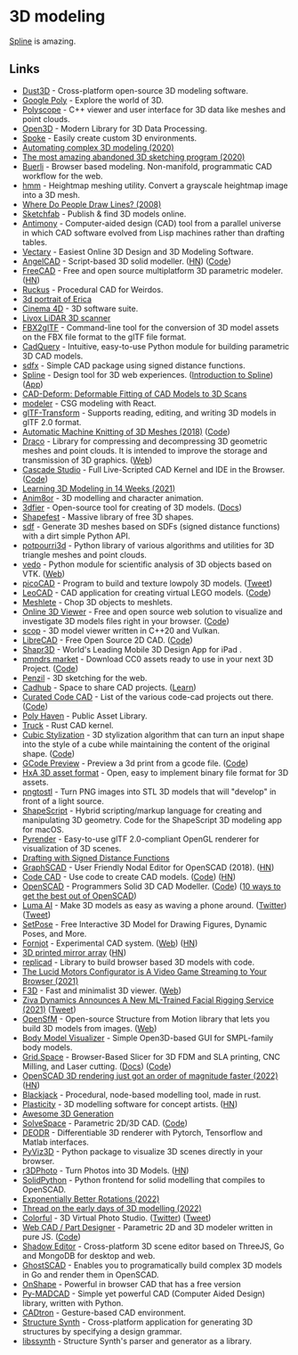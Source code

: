 # 3D modeling

[Spline](https://spline.design/) is amazing.

## Links

- [Dust3D](https://github.com/huxingyi/dust3d) - Cross-platform open-source 3D modeling software.
- [Google Poly](https://poly.google.com/) - Explore the world of 3D.
- [Polyscope](https://github.com/nmwsharp/polyscope) - C++ viewer and user interface for 3D data like meshes and point clouds.
- [Open3D](https://github.com/intel-isl/Open3D) - Modern Library for 3D Data Processing.
- [Spoke](https://github.com/mozilla/Spoke) - Easily create custom 3D environments.
- [Automating complex 3D modeling (2020)](https://share-ng.sandia.gov/news/resources/news_releases/3d_modeling/)
- [The most amazing abandoned 3D sketching program (2020)](https://www.youtube.com/watch?v=Sl1I7ZtsJtY)
- [Buerli](https://buerli.io/) - Browser based modeling. Non-manifold, programmatic CAD workflow for the web.
- [hmm](https://github.com/fogleman/hmm) - Heightmap meshing utility. Convert a grayscale heightmap image into a 3D mesh.
- [Where Do People Draw Lines? (2008)](https://gfx.cs.princeton.edu/pubs/Cole_2008_WDP/)
- [Sketchfab](https://sketchfab.com/) - Publish & find 3D models online.
- [Antimony](https://github.com/mkeeter/antimony) - Computer-aided design (CAD) tool from a parallel universe in which CAD software evolved from Lisp machines rather than drafting tables.
- [Vectary](https://www.vectary.com/) - Easiest Online 3D Design and 3D Modeling Software.
- [AngelCAD](https://arnholm.github.io/angelcad-docs/) - Script-based 3D solid modeller. ([HN](https://news.ycombinator.com/item?id=24243077)) ([Code](https://github.com/arnholm/angelcad))
- [FreeCAD](https://github.com/FreeCAD/FreeCAD) - Free and open source multiplatform 3D parametric modeler. ([HN](https://news.ycombinator.com/item?id=24513340))
- [Ruckus](https://github.com/cbiffle/ruckus) - Procedural CAD for Weirdos.
- [3d portrait of Erica](https://twitter.com/SpriggsIan/status/1313692911339368450)
- [Cinema 4D](https://www.maxon.net/en-us/products/cinema-4d/overview/) - 3D software suite.
- [Livox LiDAR 3D scanner](https://github.com/Livox-SDK/livox_scanner)
- [FBX2glTF](https://github.com/facebookincubator/FBX2glTF) - Command-line tool for the conversion of 3D model assets on the FBX file format to the glTF file format.
- [CadQuery](https://github.com/CadQuery/cadquery) - Intuitive, easy-to-use Python module for building parametric 3D CAD models.
- [sdfx](https://github.com/deadsy/sdfx) - Simple CAD package using signed distance functions.
- [Spline](https://spline.design/) - Design tool for 3D web experiences. ([Introduction to Spline](https://www.youtube.com/watch?v=BNbVyzhuN3g)) ([App](https://app.spline.design/))
- [CAD-Deform: Deformable Fitting of CAD Models to 3D Scans](https://github.com/alexeybokhovkin/CAD-Deform)
- [modeler](https://github.com/szymonkaliski/modeler) - CSG modeling with React.
- [glTF-Transform](https://github.com/donmccurdy/glTF-Transform) - Supports reading, editing, and writing 3D models in glTF 2.0 format.
- [Automatic Machine Knitting of 3D Meshes (2018)](https://textiles-lab.github.io/publications/2018-autoknit/) ([Code](https://github.com/textiles-lab/autoknit))
- [Draco](https://github.com/google/draco) - Library for compressing and decompressing 3D geometric meshes and point clouds. It is intended to improve the storage and transmission of 3D graphics. ([Web](https://google.github.io/draco/))
- [Cascade Studio](https://zalo.github.io/CascadeStudio/) - Full Live-Scripted CAD Kernel and IDE in the Browser. ([Code](https://github.com/zalo/CascadeStudio))
- [Learning 3D Modeling in 14 Weeks (2021)](https://samanthaz.me/writing/learning-3d-modeling-in-14-weeks)
- [Anim8or](https://www.anim8or.com/) - 3D modelling and character animation.
- [3dfier](https://github.com/tudelft3d/3dfier) - Open-source tool for creating of 3D models. ([Docs](http://tudelft3d.github.io/3dfier/))
- [Shapefest](https://shapefest.com/) - Massive library of free 3D shapes.
- [sdf](https://github.com/fogleman/sdf) - Generate 3D meshes based on SDFs (signed distance functions) with a dirt simple Python API.
- [potpourri3d](https://github.com/nmwsharp/potpourri3d) - Python library of various algorithms and utilities for 3D triangle meshes and point clouds.
- [vedo](https://github.com/marcomusy/vedo) - Python module for scientific analysis of 3D objects based on VTK. ([Web](https://vedo.embl.es/))
- [picoCAD](https://johanpeitz.itch.io/picocad) - Program to build and texture lowpoly 3D models. ([Tweet](https://twitter.com/johanpeitz/status/1365356945708896265))
- [LeoCAD](https://www.leocad.org/) - CAD application for creating virtual LEGO models. ([Code](https://github.com/leozide/leocad))
- [Meshlete](https://github.com/JarkkoPFC/meshlete) - Chop 3D objects to meshlets.
- [Online 3D Viewer](https://3dviewer.net/) - Free and open source web solution to visualize and investigate 3D models files right in your browser. ([Code](https://github.com/kovacsv/Online3DViewer))
- [scop](https://github.com/cledant/scop_vulkan) - 3D model viewer written in C++20 and Vulkan.
- [LibreCAD](https://www.librecad.org/) - Free Open Source 2D CAD. ([Code](https://github.com/LibreCAD/LibreCAD))
- [Shapr3D](https://www.shapr3d.com/) - World's Leading Mobile 3D Design App for iPad .
- [pmndrs market](https://market.pmnd.rs/) - Download CC0 assets ready to use in your next 3D Project. ([Code](https://github.com/pmndrs/market))
- [Penzil](https://www.penzil.app/) - 3D sketching for the web.
- [Cadhub](https://cadhub.xyz/) - Space to share CAD projects. ([Learn](https://learn.cadhub.xyz/))
- [Curated Code CAD](https://learn.cadhub.xyz/blog/curated-code-cad/) - List of the various code-cad projects out there. ([Code](https://github.com/Irev-Dev/curated-code-cad))
- [Poly Haven](https://polyhaven.com/) - Public Asset Library.
- [Truck](https://github.com/ricosjp/truck) - Rust CAD kernel.
- [Cubic Stylization](https://www.dgp.toronto.edu/projects/cubic-stylization/) - 3D stylization algorithm that can turn an input shape into the style of a cube while maintaining the content of the original shape. ([Code](https://github.com/HTDerekLiu/CubicStylization_Cpp))
- [GCode Preview](https://gcode-preview.web.app/) - Preview a 3d print from a gcode file. ([Code](https://github.com/remcoder/gcode-preview))
- [HxA 3D asset format](https://github.com/quelsolaar/HxA) - Open, easy to implement binary file format for 3D assets.
- [pngtostl](https://github.com/antirez/pngtostl) - Turn PNG images into STL 3D models that will "develop" in front of a light source.
- [ShapeScript](https://github.com/nicklockwood/ShapeScript) - Hybrid scripting/markup language for creating and manipulating 3D geometry. Code for the ShapeScript 3D modeling app for macOS.
- [Pyrender](https://github.com/mmatl/pyrender) - Easy-to-use glTF 2.0-compliant OpenGL renderer for visualization of 3D scenes.
- [Drafting with Signed Distance Functions](https://github.com/NGimbal/sdfui)
- [GraphSCAD](http://graphscad.blogspot.com/) - User Friendly Nodal Editor for OpenSCAD (2018). ([HN](https://news.ycombinator.com/item?id=28817102))
- [Code CAD](https://cadhub.xyz/) - Use code to create CAD models. ([Code](https://github.com/Irev-Dev/cadhub)) ([HN](https://news.ycombinator.com/item?id=28906735))
- [OpenSCAD](https://openscad.org/) - Programmers Solid 3D CAD Modeller. ([Code](https://github.com/openscad/openscad/)) ([10 ways to get the best out of OpenSCAD](https://calbryant.uk/blog/10-ways-to-get-the-best-out-of-openscad/))
- [Luma AI](https://lumalabs.ai/) - Make 3D models as easy as waving a phone around. ([Twitter](https://twitter.com/LumaLabsAI)) ([Tweet](https://twitter.com/mikecurtis/status/1455222329533812741))
- [SetPose](https://setpose.com/) - Free Interactive 3D Model for Drawing Figures, Dynamic Poses, and More.
- [Fornjot](https://github.com/hannobraun/fornjot) - Experimental CAD system. ([Web](https://www.fornjot.app/)) ([HN](https://news.ycombinator.com/item?id=30825429))
- [3D printed mirror array](https://github.com/bencbartlett/3D-printed-mirror-array) ([HN](https://news.ycombinator.com/item?id=29191918))
- [replicad](https://github.com/sgenoud/replicad) - Library to build browser based 3D models with code.
- [The Lucid Motors Configurator is A Video Game Streaming to Your Browser (2021)](https://blog.skz.dev/lucid-configurator-is-a-streaming-video-game)
- [F3D](https://github.com/f3d-app/f3d) - Fast and minimalist 3D viewer. ([Web](https://f3d-app.github.io/f3d/))
- [Ziva Dynamics Announces A New ML-Trained Facial Rigging Service (2021)](https://80.lv/articles/ziva-dynamics-announces-a-new-ml-trained-facial-rigging-service/) ([Tweet](https://twitter.com/80Level/status/1462836062368284672))
- [OpenSfM](https://github.com/mapillary/OpenSfM) - Open-source Structure from Motion library that lets you build 3D models from images. ([Web](https://opensfm.org))
- [Body Model Visualizer](https://github.com/mkocabas/body-model-visualizer) - Simple Open3D-based GUI for SMPL-family body models.
- [Grid.Space](https://grid.space/) - Browser-Based Slicer for 3D FDM and SLA printing, CNC Milling, and Laser cutting. ([Docs](https://docs.grid.space/projects/kiri-moto)) ([Code](https://github.com/GridSpace/grid-apps))
- [OpenSCAD 3D rendering just got an order of magnitude faster (2022)](https://ochafik.com/jekyll/update/2022/02/09/openscad-fast-csg-contibution.html) ([HN](https://news.ycombinator.com/item?id=30277356))
- [Blackjack](https://github.com/setzer22/blackjack) - Procedural, node-based modelling tool, made in rust.
- [Plasticity](https://github.com/nkallen/plasticity) - 3D modelling software for concept artists. ([HN](https://news.ycombinator.com/item?id=30695360))
- [Awesome 3D Generation](https://github.com/justimyhxu/awesome-3D-generation)
- [SolveSpace](https://solvespace.com/index.pl) - Parametric 2D/3D CAD. ([Code](https://github.com/solvespace/solvespace))
- [DEODR](https://github.com/martinResearch/DEODR) - Differentiable 3D renderer with Pytorch, Tensorflow and Matlab interfaces.
- [PyViz3D](https://github.com/francisengelmann/PyViz3D) - Python package to visualize 3D scenes directly in your browser.
- [r3DPhoto](https://www.r3dphoto.app/) - Turn Photos into 3D Models. ([HN](https://news.ycombinator.com/item?id=30971542))
- [SolidPython](https://github.com/SolidCode/SolidPython) - Python frontend for solid modelling that compiles to OpenSCAD.
- [Exponentially Better Rotations (2022)](https://thenumbat.github.io/Exponential-Rotations/)
- [Thread on the early days of 3D modelling (2022)](https://twitter.com/delaneykingrox/status/1518033756460044288)
- [Colorful](https://www.colorful.app/) - 3D Virtual Photo Studio. ([Twitter](https://twitter.com/colorful_app_)) ([Tweet](https://twitter.com/0xca0a/status/1519695476114833411))
- [Web CAD / Part Designer](http://web-cad.org/) - Parametric 2D and 3D modeler written in pure JS. ([Code](https://github.com/xibyte/jsketcher))
- [Shadow Editor](https://github.com/tengge1/ShadowEditor) - Cross-platform 3D scene editor based on ThreeJS, Go and MongoDB for desktop and web.
- [GhostSCAD](https://github.com/ljanyst/ghostscad) - Enables you to programatically build complex 3D models in Go and render them in OpenSCAD.
- [OnShape](https://www.onshape.com/) - Powerful in browser CAD that has a free version
- [Py-MADCAD](https://github.com/jimy-byerley/pymadcad) - Simple yet powerful CAD (Computer Aided Design) library, written with Python.
- [CADtron](https://kevinlynagh.com/cadtron/) - Gesture-based CAD environment.
- [Structure Synth](http://structuresynth.sourceforge.net/) - Cross-platform application for generating 3D structures by specifying a design grammar.
- [libssynth](https://github.com/jcelerier/libssynth) - Structure Synth's parser and generator as a library.
